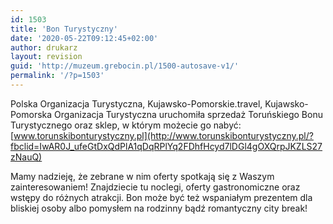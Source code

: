 ```yaml
---
id: 1503
title: 'Bon Turystyczny'
date: '2020-05-22T09:12:45+02:00'
author: drukarz
layout: revision
guid: 'http://muzeum.grebocin.pl/1500-autosave-v1/'
permalink: '/?p=1503'
---
```


Polska Organizacja Turystyczna, Kujawsko-Pomorskie.travel, Kujawsko-Pomorska Organizacja Turystyczna uruchomiła sprzedaż Toruńskiego Bonu Turystycznego oraz sklep, w którym możecie go nabyć: [www.torunskibonturystyczny.pl](http://www.torunskibonturystyczny.pl/?fbclid=IwAR0J_ufeGtDxQdPlA1qDqRPlYq2FDhfHcyd7lDGl4gOXQrpJKZLS27zNauQ)

Mamy nadzieję, że zebrane w nim oferty spotkają się z Waszym zainteresowaniem! Znajdziecie tu noclegi, oferty gastronomiczne oraz wstępy do różnych atrakcji. Bon może być też wspaniałym prezentem dla bliskiej osoby albo pomysłem na rodzinny bądź romantyczny city break!
